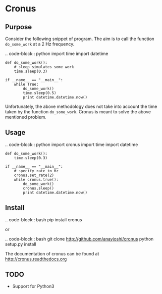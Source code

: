 Cronus
======


Purpose
-------

Consider the following snippet of program. The aim is to call the function `do_some_work` at a 2 Hz frequency.

.. code-block:: python
    import time
    import datetime

    def do_some_work():
        # sleep simulates some work
        time.sleep(0.3)

    if __name__ == "__main__":
        while True:
            do_some_work()
            time.sleep(0.5)
            print datetime.datetime.now()

Unfortunately, the above methodology does not take into account the time taken by the function `do_some_work`. Cronus is meant to solve the above mentioned problem.

Usage
-----

.. code-block:: python
    import cronus
    import time
    import datetime

    def do_some_work():
        time.sleep(0.3)

    if __name__ == "__main__":
        # specify rate in Hz
        cronus.set_rate(2)
        while cronus.true():
            do_some_work()
            cronus.sleep()
            print datetime.datetime.now()

Install
-------

.. code-block:: bash
    pip install cronus

or 

.. code-block:: bash
    git clone http://github.com/anayjoshi/cronus
    python setup.py install

The documentation of cronus can be found at http://cronus.readthedocs.org

TODO
----

* Support for Python3
